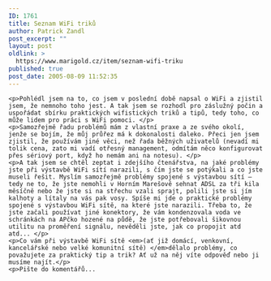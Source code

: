 ```yaml
---
ID: 1761
title: Seznam WiFi triků
author: Patrick Zandl
post_excerpt: ""
layout: post
oldlink: >
  https://www.marigold.cz/item/seznam-wifi-triku
published: true
post_date: 2005-08-09 11:52:35
---
```

	<p>Pohlédl jsem na to, co jsem v poslední době napsal o WiFi a zjistil jsem, že nemnoho toho jest. A tak jsem se rozhodl pro záslužný počin a uspořádat sbírku praktických wifistických triků a tipů, tedy toho, co může lidem pro práci s WiFi pomoci. </p>
	<p>Samozřejmě řadu problémů mám z vlastní praxe a ze svého okolí, jenže se bojím, že můj průřez má k dokonalosti daleko. Přeci jen jsem zjistil, že používám jiné věci, než řada běžných uživatelů (nevadí mi tolik cena, zato mi vadí otřesný management, odmítám něco konfigurovat přes sériový port, když ho nemám ani na notesu). </p>
	<p>A tak jsem se chtěl zeptat i zdejšího čtenářstva, na jaké problémy jste při výstavbě WiFi sítí narazili, s čím jste se potýkali a co jste museli řešit. Myslím samozřejmě problémy spojené s výstavbou sítí – tedy ne to, že jste nemohli v Horním Marešově sehnat ADSL za tři kila měsíčně nebo že jste si na střechu vzali sprajt, polili jste si jím kalhoty a lítaly na vás pak vosy. Spíše mi jde o praktické problémy spojené s výstavbou WiFi sítě, na které jste narazili. Třeba to, že jste začali používat jiné konektory, že vám kondenzovala voda ve schránkách na APčko hozené na půdě, že jste potřebovali šikovnou utilitu na proměření signálu, nevěděli jste, jak co propojit atd atd... </p>
	<p>Co vám při výstavbě WiFi sítě <em>(ať již domácí, venkovní, kancelářské nebo velké komunitní sítě) </em>dělalo problémy, co považujete za praktický tip a trik? Ať už na něj víte odpověď nebo ji musíme najít.</p>
	<p>Pište do komentářů...
</p>